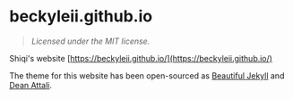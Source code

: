 # beckyleii.github.io

> *Licensed under the MIT license.*

Shiqi's website [https://beckyleii.github.io/](https://beckyleii.github.io/)

The theme for this website has been open-sourced as [Beautiful Jekyll](https://deanattali.com/beautiful-jekyll/) and [Dean Attali](https://deanattali.com).
